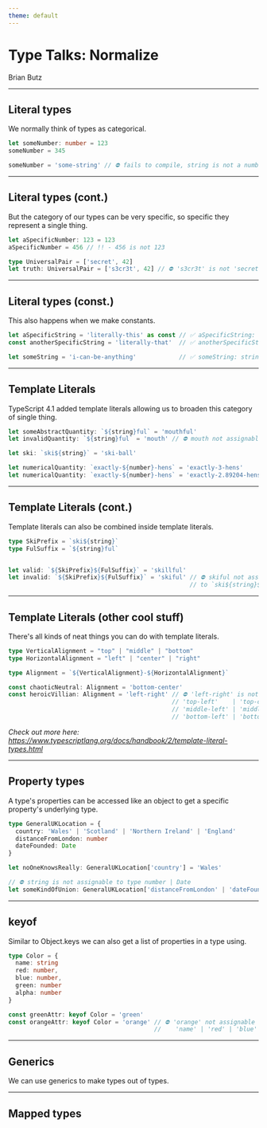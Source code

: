```yaml
---
theme: default
---
```


# Type Talks: Normalize

Brian Butz

---

## Literal types

We normally think of types as categorical.

```typescript
let someNumber: number = 123
someNumber = 345

someNumber = 'some-string' // ⛔ fails to compile, string is not a number
```

---

## Literal types (cont.)

But the category of our types can be very specific, so specific they represent a single thing.

```typescript
let aSpecificNumber: 123 = 123
aSpecificNumber = 456 // !! - 456 is not 123

type UniversalPair = ['secret', 42]
let truth: UniversalPair = ['s3cr3t', 42] // ⛔ 's3cr3t' is not 'secret'
```

---

## Literal types (const.)

This also happens when we make constants.

```typescript
let aSpecificString = 'literally-this' as const // ✅ aSpecificString: 'literally-this'
const anotherSpecificString = 'literally-that'  // ✅ anotherSpecificString: 'literally-that'

let someString = 'i-can-be-anything'            // ✅ someString: string
```

---

## Template Literals

TypeScript 4.1 added template literals allowing us to broaden this category of single thing.

```typescript
let someAbstractQuantity: `${string}ful` = 'mouthful'
let invalidQuantity: `${string}ful` = 'mouth' // ⛔ mouth not assignable to ${string}ful

let ski: `ski${string}` = 'ski-ball'

let numericalQuantity: `exactly-${number}-hens` = 'exactly-3-hens'
let numericalQuantity: `exactly-${number}-hens` = 'exactly-2.89204-hens'
```

---

## Template Literals (cont.)

Template literals can also be combined inside template literals.

```typescript
type SkiPrefix = `ski${string}`
type FulSuffix = `${string}ful`


let valid: `${SkiPrefix}${FulSuffix}` = 'skillful'
let invalid: `${SkiPrefix}${FulSuffix}` = 'skiful' // ⛔ skiful not assignable
                                                   // to `ski${string}${string}ful`

```

---

## Template Literals (other cool stuff)

There's all kinds of neat things you can do with template literals.

```typescript
type VerticalAlignment = "top" | "middle" | "bottom"
type HorizontalAlignment = "left" | "center" | "right"

type Alignment = `${VerticalAlignment}-${HorizontalAlignment}`

const chaoticNeutral: Alignment = 'bottom-center'
const heroicVillian: Alignment = 'left-right' // ⛔ 'left-right' is not assignable to
                                              // 'top-left'    | 'top-center'    | 'top-right'    |
                                              // 'middle-left' | 'middle-center' | 'middle-right' |
                                              // 'bottom-left' | 'bottom-center' | 'bottom-right'
```

*Check out more here: https://www.typescriptlang.org/docs/handbook/2/template-literal-types.html*

---

## Property types

A type's properties can be accessed like an object to get a specific property's underlying type.

```typescript
type GeneralUKLocation = {
  country: 'Wales' | 'Scotland' | 'Northern Ireland' | 'England'
  distanceFromLondon: number
  dateFounded: Date
}

let noOneKnowsReally: GeneralUKLocation['country'] = 'Wales'

// ⛔ string is not assignable to type number | Date
let someKindOfUnion: GeneralUKLocation['distanceFromLondon' | 'dateFounded'] = 'France'
```

---

## keyof

Similar to Object.keys we can also get a list of properties in a type using.

```typescript
type Color = {
  name: string
  red: number,
  blue: number,
  green: number
  alpha: number
}

const greenAttr: keyof Color = 'green'
const orangeAttr: keyof Color = 'orange' // ⛔ 'orange' not assignable to
                                         //    'name' | 'red' | 'blue' | 'green' | 'alpha'
```

---

## Generics

We can use generics to make types out of types.

---

## Mapped types
